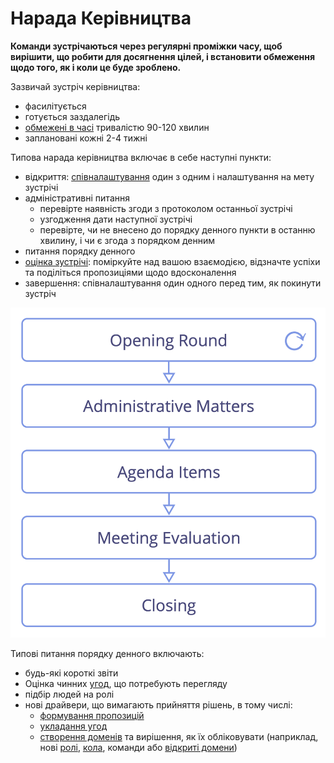 # Нарада Керівництва

<summary>
<strong>Команди зустрічаються через регулярні проміжки часу, щоб вирішити, що робити для досягнення цілей, і встановити обмеження щодо того, як і коли це буде зроблено.</strong>
</summary>

Зазвичай зустріч керівництва:

- фасилітується
- готується заздалегідь
- [обмежені в часі](section:timebox-activities) тривалістю 90-120 хвилин
- заплановані кожні 2-4 тижні

Типова нарада керівництва включає в себе наступні пункти:

- відкриття: [співналаштування](section:check-in) один з одним і налаштування на мету зустрічі
- адміністративні питання 
    - перевірте наявність згоди з протоколом останньої зустрічі
    - узгодження дати наступної зустрічі
    - перевірте, чи не внесено до порядку денного пункти в останню хвилину, і чи є згода з порядком денним
- питання порядку денного
- [оцінка зустрічі](section:evaluate-meetings): поміркуйте над вашою взаємодією, відзначте успіхи та поділіться пропозиціями щодо вдосконалення
- завершення: співналаштування один одного перед тим, як покинути зустріч

![Фази нарад керівництва](img/meetings/governance-meeting.png)

Типові питання порядку денного включають:

- будь-які короткі звіти
- Оцінка чинних [угод](glossary:agreement), що потребують перегляду
- підбір людей на ролі
- нові драйвери, що вимагають прийняття рішень, в тому числі: 
    - [формування пропозицій](section:co-create-proposals)
    - [укладання угод](section:consent-decision-making)
    - [створення доменів](section:clarify-and-develop-domains) та вирішення, як їх обліковувати (наприклад, нові [ролі](section:role), [кола](section:circle), команди або [відкриті домени](section:open-domain))